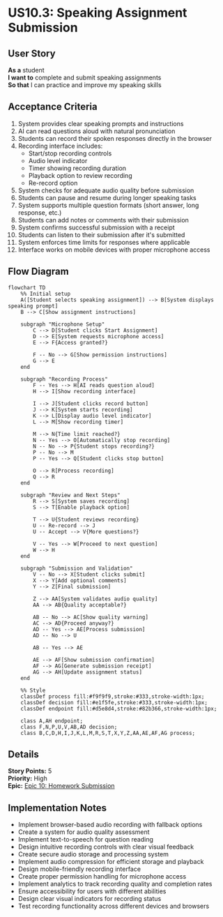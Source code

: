 # US10.3: Speaking Assignment Submission

## User Story

**As a** student  
**I want to** complete and submit speaking assignments  
**So that** I can practice and improve my speaking skills

## Acceptance Criteria

1. System provides clear speaking prompts and instructions
2. AI can read questions aloud with natural pronunciation
3. Students can record their spoken responses directly in the browser
4. Recording interface includes:
   - Start/stop recording controls
   - Audio level indicator
   - Timer showing recording duration
   - Playback option to review recording
   - Re-record option
5. System checks for adequate audio quality before submission
6. Students can pause and resume during longer speaking tasks
7. System supports multiple question formats (short answer, long response, etc.)
8. Students can add notes or comments with their submission
9. System confirms successful submission with a receipt
10. Students can listen to their submission after it's submitted
11. System enforces time limits for responses where applicable
12. Interface works on mobile devices with proper microphone access

## Flow Diagram

```mermaid
flowchart TD
    %% Initial setup
    A([Student selects speaking assignment]) --> B[System displays speaking prompt]
    B --> C[Show assignment instructions]

    subgraph "Microphone Setup"
        C --> D[Student clicks Start Assignment]
        D --> E[System requests microphone access]
        E --> F{Access granted?}

        F -- No --> G[Show permission instructions]
        G --> E
    end

    subgraph "Recording Process"
        F -- Yes --> H[AI reads question aloud]
        H --> I[Show recording interface]

        I --> J[Student clicks record button]
        J --> K[System starts recording]
        K --> L[Display audio level indicator]
        L --> M[Show recording timer]

        M --> N{Time limit reached?}
        N -- Yes --> O[Automatically stop recording]
        N -- No --> P{Student stops recording?}
        P -- No --> M
        P -- Yes --> Q[Student clicks stop button]

        O --> R[Process recording]
        Q --> R
    end

    subgraph "Review and Next Steps"
        R --> S[System saves recording]
        S --> T[Enable playback option]

        T --> U{Student reviews recording}
        U -- Re-record --> J
        U -- Accept --> V{More questions?}

        V -- Yes --> W[Proceed to next question]
        W --> H
    end

    subgraph "Submission and Validation"
        V -- No --> X[Student clicks submit]
        X --> Y[Add optional comments]
        Y --> Z[Final submission]

        Z --> AA[System validates audio quality]
        AA --> AB{Quality acceptable?}

        AB -- No --> AC[Show quality warning]
        AC --> AD{Proceed anyway?}
        AD -- Yes --> AE[Process submission]
        AD -- No --> U

        AB -- Yes --> AE

        AE --> AF[Show submission confirmation]
        AF --> AG[Generate submission receipt]
        AG --> AH[Update assignment status]
    end

    %% Style
    classDef process fill:#f9f9f9,stroke:#333,stroke-width:1px;
    classDef decision fill:#e1f5fe,stroke:#333,stroke-width:1px;
    classDef endpoint fill:#d5e8d4,stroke:#82b366,stroke-width:1px;

    class A,AH endpoint;
    class F,N,P,U,V,AB,AD decision;
    class B,C,D,H,I,J,K,L,M,R,S,T,X,Y,Z,AA,AE,AF,AG process;
```

## Details

**Story Points:** 5  
**Priority:** High  
**Epic:** [Epic 10: Homework Submission](./README.md)

## Implementation Notes

- Implement browser-based audio recording with fallback options
- Create a system for audio quality assessment
- Implement text-to-speech for question reading
- Design intuitive recording controls with clear visual feedback
- Create secure audio storage and processing system
- Implement audio compression for efficient storage and playback
- Design mobile-friendly recording interface
- Create proper permission handling for microphone access
- Implement analytics to track recording quality and completion rates
- Ensure accessibility for users with different abilities
- Design clear visual indicators for recording status
- Test recording functionality across different devices and browsers
